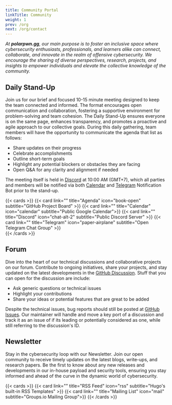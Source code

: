 ```yaml
---
title: Community Portal
linkTitle: Community
weight: 1
prev: /org
next: /org/contact
---
```


*At **polarpwn.gg**, our main purpose is to foster an inclusive space where cybersecurity enthusiasts, professionals, and learners alike can connect, collaborate, and innovate in the realm of offensive cybersecurity. We encourage the sharing of diverse perspectives, research, projects, and insights to empower individuals and elevate the collective knowledge of the community.*
<!--more-->

## Daily Stand-Up
Join us for our brief and focused 10-15 minute meeting designed to keep the team connected and informed. The format encourages open communication and collaboration, fostering a supportive environment for problem-solving and team cohesion. The Daily Stand-Up ensures everyone is on the same page, enhances transparency, and promotes a proactive and agile approach to our collective goals. During this daily gathering, team members will have the opportunity to communicate the agenda that list as follows:
- Share updates on their progress
- Celebrate accomplishments
- Outline short-term goals
- Highlight any potential blockers or obstacles they are facing
- Open Q&A for any clarity and alignment if needed

The meeting itself is held in [Discord]() at 10:00 AM (GMT+7), which all parties and members will be notified via both [Calendar]() and [Telegram]() Notification Bot prior to the stand-up.

{{< cards >}}
  {{< card link="" title="Agenda" icon="book-open" subtitle="GitHub Project Board" >}}
  {{< card link="" title="Calendar" icon="calendar" subtitle="Public Google Calendar">}}
  {{< card link="" title="Discord" icon="chat-alt-2" subtitle="Public Discord Server" >}}
  {{< card link="" title="Telegram" icon="paper-airplane" subtitle="Open Telegram Chat Group" >}}  
{{< /cards >}}

## Forum
Dive into the heart of our technical discussions and collaborative projects on our forum. Contribute to ongoing initiatives, share your projects, and stay updated on the latest developments in the [GitHub Discussion](https://github.com/polarpwn/polarpwn.gg/discussions). Stuff that you can open for the discussion are include:
- Ask generic questions or technical issues
- Highlight your contributions
- Share your ideas or potential features that are great to be added

Despite the technical issues, bug reports should still be posted at [GitHub Issues](https://github.com/polarpwn/polarpwn.gg/issues). Our maintainer will handle and move a key port of a discussion and track it as an issue of if its leading or potentially considered as one, while still referring to the discussion's ID.

## Newsletter
Stay in the cybersecurity loop with our Newsletter. Join our open community to receive timely updates on the latest blogs, write-ups, and research papers. Be the first to know about any new releases and developments in our in-house payload and security tools, ensuring you stay informed and ahead of the curve in the dynamic world of cybersecurity.

{{< cards >}}
  {{< card link="" title="RSS Feed" icon="rss" subtitle="Hugo's built-in RSS Templates" >}}
  {{< card link="" title="Mailing List" icon="mail" subtitle="Groups.io Mailing Group">}}
{{< /cards >}}
